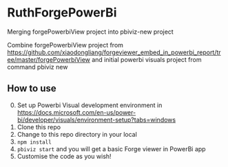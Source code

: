 # RuthForgePowerBi
Merging forgePowerbiView project into pbiviz-new project

Combine forgePowerbiView project from https://github.com/xiaodongliang/forgeviewer_embed_in_powerbi_report/tree/master/forgePowerbiView and initial powerbi visuals project from command pbiviz new


## How to use

0. Set up Powerbi Visual development environment in https://docs.microsoft.com/en-us/power-bi/developer/visuals/environment-setup?tabs=windows
1. Clone this repo
2. Change to this repo directory in your local
3. `npm install`
4. `pbiviz start` and you will get a basic Forge viewer in PowerBi app
5. Customise the code as you wish!
